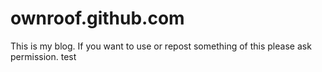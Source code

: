 ownroof.github.com
==================
This is my blog. If you want to use or repost something of this please ask permission. 
test
